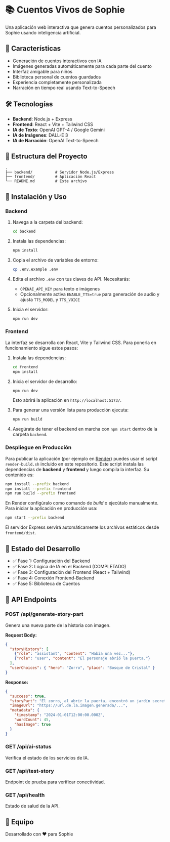 # 📚 Cuentos Vivos de Sophie

Una aplicación web interactiva que genera cuentos personalizados para Sophie usando inteligencia artificial.

## 🌟 Características

- Generación de cuentos interactivos con IA
- Imágenes generadas automáticamente para cada parte del cuento
- Interfaz amigable para niños
- Biblioteca personal de cuentos guardados
- Experiencia completamente personalizada
- Narración en tiempo real usando Text-to-Speech

## 🛠️ Tecnologías

- **Backend**: Node.js + Express
- **Frontend**: React + Vite + Tailwind CSS
- **IA de Texto**: OpenAI GPT-4 / Google Gemini
- **IA de Imágenes**: DALL-E 3
- **IA de Narración**: OpenAI Text-to-Speech

## 📁 Estructura del Proyecto

```
.
├── backend/          # Servidor Node.js/Express
├── frontend/         # Aplicación React
└── README.md         # Este archivo
```

## 🚀 Instalación y Uso

### Backend

1. Navega a la carpeta del backend:
   ```bash
   cd backend
   ```

2. Instala las dependencias:
   ```bash
   npm install
   ```

3. Copia el archivo de variables de entorno:
   ```bash
   cp .env.example .env
   ```

4. Edita el archivo `.env` con tus claves de API. Necesitarás:
   - `OPENAI_API_KEY` para texto e imágenes
   - Opcionalmente activa `ENABLE_TTS=true` para generación de audio y ajusta `TTS_MODEL` y `TTS_VOICE`

5. Inicia el servidor:
   ```bash
   npm run dev
   ```

### Frontend

La interfaz se desarrolla con React, Vite y Tailwind CSS. Para ponerla en
funcionamiento sigue estos pasos:

1. Instala las dependencias:
   ```bash
   cd frontend
   npm install
   ```

2. Inicia el servidor de desarrollo:
   ```bash
   npm run dev
   ```
   Esto abrirá la aplicación en `http://localhost:5173/`.

3. Para generar una versión lista para producción ejecuta:
   ```bash
   npm run build
   ```
4. Asegúrate de tener el backend en marcha con `npm start` dentro de la carpeta `backend`.

### Despliegue en Producción

Para publicar la aplicación (por ejemplo en [Render](https://render.com)) puedes usar el script `render-build.sh` incluido en este repositorio. Este script instala las dependencias de **backend** y **frontend** y luego compila la interfaz. Su contenido es:

```bash
npm install --prefix backend
npm install --prefix frontend
npm run build --prefix frontend
```

En Render configúralo como comando de _build_ o ejecútalo manualmente. Para iniciar la aplicación en producción usa:

```bash
npm start --prefix backend
```

El servidor Express servirá automáticamente los archivos estáticos desde `frontend/dist`.

## 📝 Estado del Desarrollo

- ✅ Fase 1: Configuración del Backend
- ✅ Fase 2: Lógica de IA en el Backend (COMPLETADO)
- ✅ Fase 3: Configuración del Frontend (React + Tailwind)
- ✅ Fase 4: Conexión Frontend-Backend
- ✅ Fase 5: Biblioteca de Cuentos

## 🔧 API Endpoints

### POST /api/generate-story-part
Genera una nueva parte de la historia con imagen.

**Request Body:**
```json
{
  "storyHistory": [
    {"role": "assistant", "content": "Había una vez..."},
    {"role": "user", "content": "El personaje abrió la puerta."}
  ],
  "userChoices": { "hero": "Zorro", "place": "Bosque de Cristal" }
}
```

**Response:**
```json
{
  "success": true,
  "storyPart": "El zorro, al abrir la puerta, encontró un jardín secreto...",
  "imageUrl": "https://url.de.la.imagen.generada/...",
  "metadata": {
    "timestamp": "2024-01-01T12:00:00.000Z",
    "wordCount": 45,
    "hasImage": true
  }
}
```

### GET /api/ai-status
Verifica el estado de los servicios de IA.

### GET /api/test-story
Endpoint de prueba para verificar conectividad.

### GET /api/health
Estado de salud de la API.

## 👥 Equipo

Desarrollado con ❤️ para Sophie

